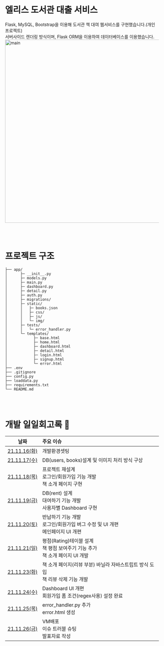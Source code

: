 # 엘리스 도서관 대출 서비스
Flask, MySQL, Bootstrap을 이용해 도서관 책 대여 웹서비스를 구현했습니다.(개인프로젝트) <br>
서버사이드 렌더링 방식이며, Flask ORM을 이용하여 데이터베이스를 이용했습니다.
<img src="https://user-images.githubusercontent.com/39133877/159165403-63d9acc9-f4db-4935-8954-44a83ee883fc.png" alt="main" width="600px"></img>




<br>
<br>


# 프로젝트 구조

```
├── app/
│      ├─ __init__.py
│      ├─ models.py
│      ├─ main.py
│      ├─ dashboard.py
│      ├─ detail.py
│      ├─ auth.py
│      ├─ migrations/
│      ├─ static/
│      │   ├─ books.json
│      │   ├─ css/
│      │   ├─ js/
│      │   └─ img/
│      ├─ tests/
│      │   └─ error_handler.py
│      └─ templates/
│            ├─ base.html
│            ├─ home.html
│            ├─ dashboard.html
│            ├─ detail.html
│            ├─ login.html
│            ├─ signup.html
│            └─ error.html
├── .env
├── .gitignore
├── config.py
├── loaddata.py
├── requirements.txt
└── README.md
```  



<br>
<br>


# 개발 일일회고록 :pencil: 


| 날짜     | 주요 이슈 |
| :------: | :------ | 
| [21.11.16(화)](https://github.com/martinalee94/elice_library_p1/wiki/21.11.16(%ED%99%94)-%EC%9D%BC%EC%9D%BC%ED%9A%8C%EA%B3%A0) | 개발환경셋팅 |
| [21.11.17(수)](https://github.com/martinalee94/elice_library_p1/wiki/21.11.17(%EC%88%98)-%EC%9D%BC%EC%9D%BC%ED%9A%8C%EA%B3%A0) | DB(users, books)설계 및 이미지 처리 방식 구상 |
| [21.11.18(목)](https://github.com/martinalee94/elice_library_p1/wiki/21.11.18(%EB%AA%A9)-%EC%9D%BC%EC%9D%BC%ED%9A%8C%EA%B3%A0)| 프로젝트 재설계 <br> 로그인/회원가입 기능 개발 <br> 책 소개 페이지 구현 <br> |
| [21.11.19(금)](https://github.com/martinalee94/elice_library_p1/wiki/21.11.19(%EA%B8%88)-%EC%9D%BC%EC%9D%BC%ED%9A%8C%EA%B3%A0) | DB(rent) 설계 <br> 대여하기 기능 개발 <br> 사용자별 Dashboard 구현 <br>  |
| [21.11.20(토)](https://github.com/martinalee94/elice_library_p1/wiki/21.11.20(%ED%86%A0)-%EC%9D%BC%EC%9D%BC%ED%9A%8C%EA%B3%A0) | 반납하기 기능 개발 <br> 로그인/회원가입 버그 수정 및 UI 개편 <br> 메인페이지 UI 개편 <br> |
| [21.11.21(일)](https://github.com/martinalee94/elice_library_p1/wiki/21.11.21(%EC%9D%BC)-%EC%9D%BC%EC%9D%BC%ED%9A%8C%EA%B3%A0) | 평점(Rating)테이블 설계 <br> 책 평점 보여주기 기능 추가 <br> 책 소개 페이지 UI 개발 |
| [21.11.23(화)](https://github.com/martinalee94/elice_library_p1/wiki/21.11.23(%ED%99%94)-%EC%9D%BC%EC%9D%BC%ED%9A%8C%EA%B3%A0) | 책 소개 페이지(리뷰 부분) 바닐라 자바스트립트 방식 도입 <br> 책 리뷰 삭제 기능 개발 |
| [21.11.24(수)](https://github.com/martinalee94/elice_library_p1/wiki/21.11.24(%EC%88%98)-%EC%9D%BC%EC%9D%BC%ED%9A%8C%EA%B3%A0) | Dashboard UI 개편 <br> 회원가입 폼 조건(regex사용) 설정 완료 |
| [21.11.25(목)](https://github.com/martinalee94/elice_library_p1/wiki/21.11.25(%EB%AA%A9)-%EC%9D%BC%EC%9D%BC%ED%9A%8C%EA%B3%A0) | error_handler.py 추가 <br> error.html 생성 |
| [21.11.26(금)](https://github.com/martinalee94/elice_library_p1/wiki/21.11.26(%EA%B8%88)-%EC%9D%BC%EC%9D%BC%ED%9A%8C%EA%B3%A0) | VM배포 <br> 이슈 트러블 슈팅  <br> 발표자료 작성  |
